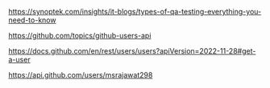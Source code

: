 https://synoptek.com/insights/it-blogs/types-of-qa-testing-everything-you-need-to-know


https://github.com/topics/github-users-api

https://docs.github.com/en/rest/users/users?apiVersion=2022-11-28#get-a-user

https://api.github.com/users/msrajawat298

